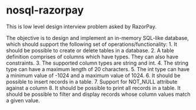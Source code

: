 # nosql-razorpay
This is low level design interview problem asked by RazorPay.

The objective is to design and implement an in-memory SQL-like database, which should support the following set of operations/functionality:
    1. It should be possible to create or delete tables in a database.
    2. A table definition comprises of columns which have types. They can also have constraints.
    3. The supported column types are string and int.
    4. The string type can have a maximum length of 20 characters.
    5. The int type can have a minimum value of -1024 and a maximum value of 1024.
    6. It should be possible to insert records in a table.
    7. Support for NOT_NULL attribute against a column
    8. It should be possible to print all records in a table.
It should be possible to filter and display records whose column values match a given value.
